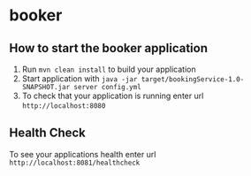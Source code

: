 # booker

How to start the booker application
---

1. Run `mvn clean install` to build your application
1. Start application with `java -jar target/bookingService-1.0-SNAPSHOT.jar server config.yml`
1. To check that your application is running enter url `http://localhost:8080`

Health Check
---

To see your applications health enter url `http://localhost:8081/healthcheck`
